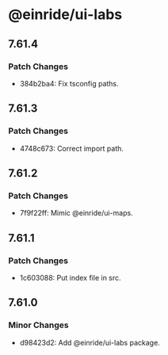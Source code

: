 # @einride/ui-labs

## 7.61.4

### Patch Changes

- 384b2ba4: Fix tsconfig paths.

## 7.61.3

### Patch Changes

- 4748c673: Correct import path.

## 7.61.2

### Patch Changes

- 7f9f22ff: Mimic @einride/ui-maps.

## 7.61.1

### Patch Changes

- 1c603088: Put index file in src.

## 7.61.0

### Minor Changes

- d98423d2: Add @einride/ui-labs package.
